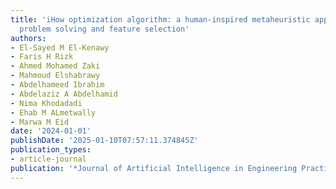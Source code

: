 ```yaml
---
title: 'iHow optimization algorithm: a human-inspired metaheuristic approach for complex
  problem solving and feature selection'
authors:
- El-Sayed M El-Kenawy
- Faris H Rizk
- Ahmed Mohamed Zaki
- Mahmoud Elshabrawy
- Abdelhameed Ibrahim
- Abdelaziz A Abdelhamid
- Nima Khodadadi
- Ehab M ALmetwally
- Marwa M Eid
date: '2024-01-01'
publishDate: '2025-01-10T07:57:11.374845Z'
publication_types:
- article-journal
publication: '*Journal of Artificial Intelligence in Engineering Practice*'
---
```

